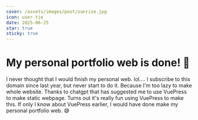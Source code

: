 ```yaml
---
cover: /assets/images/post/sunrise.jpg
icon: user-tie
date: 2025-06-25
star: true
sticky: true
---
```


# My personal portfolio web is done! :tada:

I never thought that I would finish my personal web. lol....
I subscribe to this domain since last year, but never start to do it. Because I'm too lazy to make whole website. Thanks to chatgpt that has suggested me to use VuePress to make static webpage. Turns out it's really fun using VuePress to make this. If only I know about VuePress earlier, I would have done make my personal portfolio web. :sweat_smile: